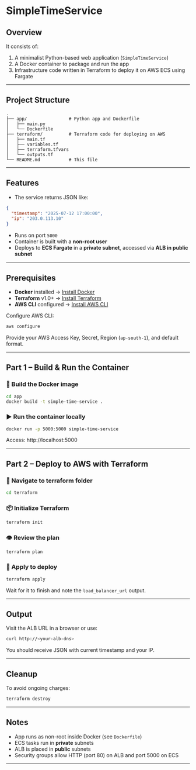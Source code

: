 # SimpleTimeService 

## Overview

It consists of:

1. A minimalist Python-based web application (`SimpleTimeService`)
2. A Docker container to package and run the app
3. Infrastructure code written in Terraform to deploy it on AWS ECS using Fargate

---

## Project Structure

```
.
├── app/                # Python app and Dockerfile
│   ├── main.py
│   └── Dockerfile
├── terraform/          # Terraform code for deploying on AWS
│   ├── main.tf
│   ├── variables.tf
│   ├── terraform.tfvars
│   └── outputs.tf
└── README.md           # This file
```

---

## Features

- The service returns JSON like:

```json
{
  "timestamp": "2025-07-12 17:00:00",
  "ip": "203.0.113.10"
}
```

- Runs on port `5000`
- Container is built with a **non-root user**
- Deploys to **ECS Fargate** in a **private subnet**, accessed via **ALB in public subnet**

---

## Prerequisites

- **Docker** installed → [Install Docker](https://docs.docker.com/get-docker/)
- **Terraform** v1.0+ → [Install Terraform](https://developer.hashicorp.com/terraform/downloads)
- **AWS CLI** configured → [Install AWS CLI](https://docs.aws.amazon.com/cli/latest/userguide/getting-started-install.html)

Configure AWS CLI:

```bash
aws configure
```

Provide your AWS Access Key, Secret, Region (`ap-south-1`), and default format.

---

## Part 1 – Build & Run the Container

### 🔧 Build the Docker image

```bash
cd app
docker build -t simple-time-service .
```

### ▶️ Run the container locally

```bash
docker run -p 5000:5000 simple-time-service
```

Access: http://localhost:5000

---

## Part 2 – Deploy to AWS with Terraform

### 📁 Navigate to terraform folder

```bash
cd terraform
```

### 📦 Initialize Terraform

```bash
terraform init
```

### 👁️ Review the plan

```bash
terraform plan
```

### 🚀 Apply to deploy

```bash
terraform apply
```

Wait for it to finish and note the `load_balancer_url` output.

---

## Output

Visit the ALB URL in a browser or use:

```bash
curl http://<your-alb-dns>
```

You should receive JSON with current timestamp and your IP.

---

## Cleanup

To avoid ongoing charges:

```bash
terraform destroy
```

---

## Notes

- App runs as non-root inside Docker (see `Dockerfile`)
- ECS tasks run in **private** subnets
- ALB is placed in **public** subnets
- Security groups allow HTTP (port 80) on ALB and port 5000 on ECS

---